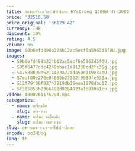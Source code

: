 ```yaml
---
title: ล้อขัดเครื่องเจียรไฟฟ้าโลหะ HYstrong 1500W HY-3000
price: '32516.50'
price_original: '36129.42'
currency: THB
discount: 10%
rating: 4.5
volume: 66
image: S9b6efd498b224b12ac5ecf6a5963d5f0U.jpg
images:
  - S9b6efd498b224b12ac5ecf6a5963d5f0U.jpg
  - S95f6477ddc4249bbac1a81238cd2fc35g.jpg
  - S47588b99b5214423a22ada50d119e87bU.jpg
  - S7eaf00e276e04865b27362f9989fe533a.jpg
  - S12f79f06f92747819db36eaa1878dbc1Z.jpg
  - Sf305853b2366492d9284023a16830a1cn.jpg
video: 4000261176294.mp4
categories:
  - name: เครื่องมือ
    slug: เคร-องม
  - name: อะไหล่ เครื่องมือ
    slug: อะไหล-เคร-องม
slug: อข-ดเคร-องเจ-ยรไฟฟ-าโลหะ
encode: oo3HUoq
lang: th
---
```

  